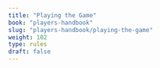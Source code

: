 ```yaml
---
title: "Playing the Game"
book: "players-handbook"
slug: "players-handbook/playing-the-game"
weight: 102
type: rules
draft: false
---
```

